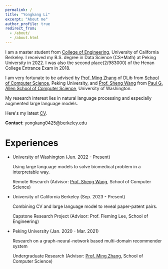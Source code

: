 ```yaml
---
permalink: /
title: "Yongkang Li"
excerpt: "About me"
author_profile: true
redirect_from: 
  - /about/
  - /about.html
---
```


I am a master student from [College of Engineering](https://engineering.berkeley.edu/), University of California Berkeley. I received my B.S. degree in Data Science (CS+Math) at Peking University in 2022. I was also the second place(2/983000) of the Henan College Entrance Exam in 2018.

I am very fortunate to be advised by [Prof. Ming Zhang](http://net.pku.edu.cn/dlib/mzhang/) of DLib from [School of Computer Science](https://cs.pku.edu.cn/), Peking University, and [Prof. Sheng Wang](https://homes.cs.washington.edu/~swang/) from [Paul G. Allen School of Computer Science](https://www.cs.washington.edu/), University of Washington.

My research interest lies in natural language processing and especially augmented large language models.

Here's my latest [CV](../assets/YongkangCV.pdf).

**Contact**: yongkang0425@berkeley.edu 


# Experiences

* University of Washington (Jun. 2022 - Present)

  Using large language models to solve biomedical problem in a interpretable way.

  Remote Research (Advisor:  [Prof. Sheng Wang](https://homes.cs.washington.edu/~swang/), School of Computer Science)


* University of California Berkeley (Sep. 2023 - Present)

  Combining CV and large language model to reveal paper-patent pairs.
  
  Capstone Research Project (Advisor: Prof. Fleming Lee, School of Engineering)


* Peking University (Jan. 2020 - Mar. 2021)
  
  Research on a graph-neural-network based multi-domain recommender system

  Undergraduate Research (Advisor:  [Prof. Ming Zhang](http://net.pku.edu.cn/dlib/mzhang/), School of Computer Science)


<br> 
<br> 
